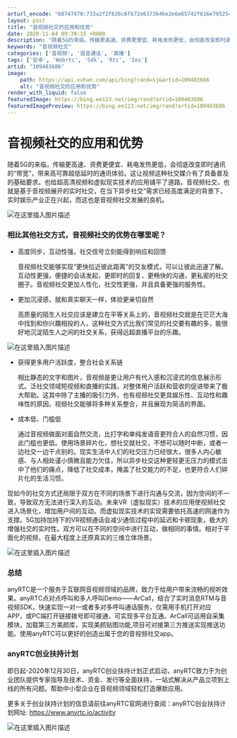 ```yaml
---
arturl_encode: "68747470:733a2f2f626c6f672e6373646e2e6e65742f616e795254432f:61727469636c652f64657461696c732f313039343833363836"
layout: post
title: "音视频社交的应用和优势"
date: 2020-11-04 09:39:15 +0800
description: "随着5G的来临，传输更高速、资费更便宜、耗电发热更低，会彻底改变即时通讯的“带宽”，带来高可靠超低延"
keywords: "音视频社交"
categories: ['音视频', '语音通话', '直播']
tags: ['安卓', 'Webrtc', 'Sdk', 'Rtc', 'Ios']
artid: "109483686"
image:
    path: https://api.vvhan.com/api/bing?rand=sj&artid=109483686
    alt: "音视频社交的应用和优势"
render_with_liquid: false
featuredImage: https://bing.ee123.net/img/rand?artid=109483686
featuredImagePreview: https://bing.ee123.net/img/rand?artid=109483686
---
```


# 音视频社交的应用和优势

随着5G的来临，传输更高速、资费更便宜、耗电发热更低，会彻底改变即时通讯的“带宽”，带来高可靠超低延时的通讯体验。这让视频这种社交媒介有了具备普及的基础要求。也给超高清视频和虚拟现实技术的应用铺平了道路。音视频社交，也就是基于音视频展开的实时社交，在当下异步社交”需求已经高度满足的背景下，实时娱乐产业正在兴起，而这也是音视频社交发展的良机。

![在这里插入图片描述](https://i-blog.csdnimg.cn/blog_migrate/47cb4bcaf6ffe523d066159445fb1146.jpeg#pic_center)

### 相比其他社交方式，音视频社交的优势在哪里呢？

* 高度同步，互动性强，社交信号立刻能得到响应和回馈
    
  音视频社交能够实现“更快拉近彼此距离”的交友模式，可以让彼此迅速了解。互动性更强，便捷的会话发起，更即时的回复，更畅快的沟通，更私密的社交圈子。音视频社交更加人性化，社交性更强，并且具备更强的服务性。
* 更加沉浸感，就和真实聊天一样，体验更亲切自然
    
  高质量的陌生人社交应该是建立在平等关系上的，音视频社交就是在茫茫大海中找到和你兴趣相投的人，这种社交方式比我们常见的社交要有趣的多，能很好地沉淀陌生人之间的社交关系，获得远超直播平台的乐趣。

![在这里插入图片描述](https://i-blog.csdnimg.cn/blog_migrate/6db9c370dba7d5894a1e225056f4dae3.jpeg#pic_center)

* 获得更多用户活跃度，整合社会关系链
    
  相比静态的文字和图片，音视频是更让用户有代入感和沉浸式的信息展示形式。泛社交领域短视频和直播的实践，对整体用户活跃和营收的促进带来了极大帮助。这其中除了主播的吸引力外，也有视频社交更具娱乐性、互动性和趣味性的原因。视频社交能够将多种关系整合，并且展现为简洁的界面。
* 成本低、门槛低
    
  通过音视频做面对面自然交流，比打字和单纯发语音更符合人的自然习惯，因此门槛也更低。使用场景碎片化，想社交就社交，不想可以随时中断，或者一边社交一边干点别的。现实生活中人们的社交压力已经很大，很多人内心敏感、与人相处谨小慎微且能力欠佳，所以异步社交这种更轻更无压力的模式击中了他们的痛点，降低了社交成本，掩盖了社交能力的不足，也更符合人们碎片化的生活习惯。

现如今的社交方式还局限于双方在不同的场景下进行沟通与交流，因为空间的不一致，导致双方无法进行深入的互动。未来VR（虚拟现实）技术的应用使视频社交进入场景化，增加用户间的互动。而虚拟现实技术的实现需要依托高速的网速作为支撑。5G加持加持下的VR视频通话会减少通信过程中的延迟和卡顿现象，极大的增强社交的实时性。双方可以在不同的空间中进行互动，做相同的事情。相对于平面化的视频，在最大程度上还原真实的三维立体场景。

![在这里插入图片描述](https://i-blog.csdnimg.cn/blog_migrate/de2fe81f68df507c06bac928ccab98c6.jpeg#pic_center)

### 总结

anyRTC是一个服务于互联网音视频领域的品牌，致力于给用户带来流畅的视听效果。anyRTC点对点呼叫和多人呼叫Demo——ArCall，结合了实时消息RTM与音视频SDK，快速实现一对一或者多对多呼叫通话服务，仅需用手机打开对应APP，或PC端打开链接拨号即可接通，可实现多平台互通。ArCall可运用自采集模块，加载第三方美颜库，实现美颜贴图功能,项目可对接第三方推送实现推送功能。使用anyRTC可以更好的创造出属于您的音视频社交app。

### anyRTC创业扶持计划

即日起-2020年12月30日，anyRTC创业扶持计划正式启动，anyRTC致力于为创业团队提供专家指导及技术、资金、发行等全面扶持，一站式解决从产品立项到上线的所有问题。帮助中小型企业在音视频领域轻松打造爆款应用。

更多关于创业扶持计划的信息请前往anyRTC官网进行查阅：anyRTC创业扶持计划网址:
<https://www.anyrtc.io/activity>
  
![在这里插入图片描述](https://i-blog.csdnimg.cn/blog_migrate/3f3319e81773cf153ff48c9c1293a9f6.png#pic_center)